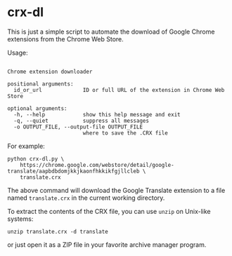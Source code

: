 crx-dl
======

This is just a simple script to automate the download of Google Chrome extensions from the Chrome Web Store.

Usage:

```usage: crx-dl.py [-h] [-q] [-o OUTPUT_FILE] id_or_url

Chrome extension downloader

positional arguments:
  id_or_url             ID or full URL of the extension in Chrome Web Store

optional arguments:
  -h, --help            show this help message and exit
  -q, --quiet           suppress all messages
  -o OUTPUT_FILE, --output-file OUTPUT_FILE
                        where to save the .CRX file
```

For example:

```
python crx-dl.py \
    https://chrome.google.com/webstore/detail/google-translate/aapbdbdomjkkjkaonfhkkikfgjllcleb \
    translate.crx
```

The above command will download the Google Translate extension to a file named `translate.crx` in the current working directory.

To extract the contents of the CRX file, you can use `unzip` on Unix-like systems:

```
unzip translate.crx -d translate
```

or just open it as a ZIP file in your favorite archive manager program.
